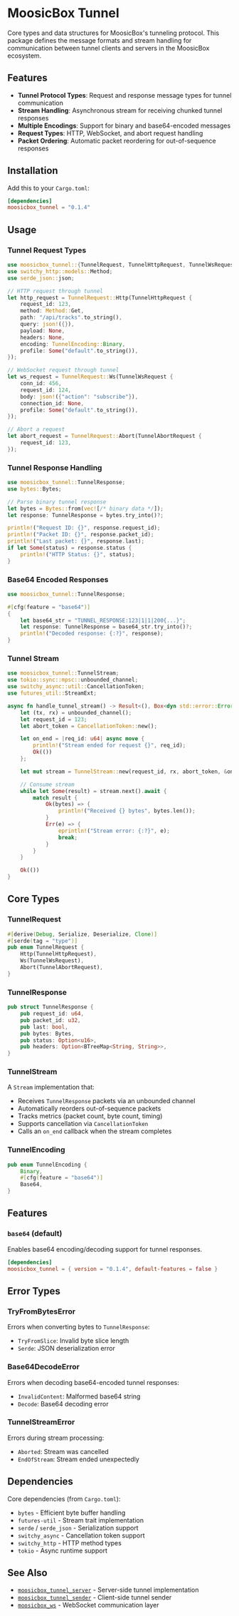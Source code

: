 # MoosicBox Tunnel

Core types and data structures for MoosicBox's tunneling protocol. This package defines the message formats and stream handling for communication between tunnel clients and servers in the MoosicBox ecosystem.

## Features

- **Tunnel Protocol Types**: Request and response message types for tunnel communication
- **Stream Handling**: Asynchronous stream for receiving chunked tunnel responses
- **Multiple Encodings**: Support for binary and base64-encoded messages
- **Request Types**: HTTP, WebSocket, and abort request handling
- **Packet Ordering**: Automatic packet reordering for out-of-sequence responses

## Installation

Add this to your `Cargo.toml`:

```toml
[dependencies]
moosicbox_tunnel = "0.1.4"
```

## Usage

### Tunnel Request Types

```rust
use moosicbox_tunnel::{TunnelRequest, TunnelHttpRequest, TunnelWsRequest, TunnelAbortRequest};
use switchy_http::models::Method;
use serde_json::json;

// HTTP request through tunnel
let http_request = TunnelRequest::Http(TunnelHttpRequest {
    request_id: 123,
    method: Method::Get,
    path: "/api/tracks".to_string(),
    query: json!({}),
    payload: None,
    headers: None,
    encoding: TunnelEncoding::Binary,
    profile: Some("default".to_string()),
});

// WebSocket request through tunnel
let ws_request = TunnelRequest::Ws(TunnelWsRequest {
    conn_id: 456,
    request_id: 124,
    body: json!({"action": "subscribe"}),
    connection_id: None,
    profile: Some("default".to_string()),
});

// Abort a request
let abort_request = TunnelRequest::Abort(TunnelAbortRequest {
    request_id: 123,
});
```

### Tunnel Response Handling

```rust
use moosicbox_tunnel::TunnelResponse;
use bytes::Bytes;

// Parse binary tunnel response
let bytes = Bytes::from(vec![/* binary data */]);
let response: TunnelResponse = bytes.try_into()?;

println!("Request ID: {}", response.request_id);
println!("Packet ID: {}", response.packet_id);
println!("Last packet: {}", response.last);
if let Some(status) = response.status {
    println!("HTTP Status: {}", status);
}
```

### Base64 Encoded Responses

```rust
use moosicbox_tunnel::TunnelResponse;

#[cfg(feature = "base64")]
{
    let base64_str = "TUNNEL_RESPONSE:123|1|1|200{...}";
    let response: TunnelResponse = base64_str.try_into()?;
    println!("Decoded response: {:?}", response);
}
```

### Tunnel Stream

```rust
use moosicbox_tunnel::TunnelStream;
use tokio::sync::mpsc::unbounded_channel;
use switchy_async::util::CancellationToken;
use futures_util::StreamExt;

async fn handle_tunnel_stream() -> Result<(), Box<dyn std::error::Error>> {
    let (tx, rx) = unbounded_channel();
    let request_id = 123;
    let abort_token = CancellationToken::new();

    let on_end = |req_id: u64| async move {
        println!("Stream ended for request {}", req_id);
        Ok(())
    };

    let mut stream = TunnelStream::new(request_id, rx, abort_token, &on_end);

    // Consume stream
    while let Some(result) = stream.next().await {
        match result {
            Ok(bytes) => {
                println!("Received {} bytes", bytes.len());
            }
            Err(e) => {
                eprintln!("Stream error: {:?}", e);
                break;
            }
        }
    }

    Ok(())
}
```

## Core Types

### TunnelRequest

```rust
#[derive(Debug, Serialize, Deserialize, Clone)]
#[serde(tag = "type")]
pub enum TunnelRequest {
    Http(TunnelHttpRequest),
    Ws(TunnelWsRequest),
    Abort(TunnelAbortRequest),
}
```

### TunnelResponse

```rust
pub struct TunnelResponse {
    pub request_id: u64,
    pub packet_id: u32,
    pub last: bool,
    pub bytes: Bytes,
    pub status: Option<u16>,
    pub headers: Option<BTreeMap<String, String>>,
}
```

### TunnelStream

A `Stream` implementation that:
- Receives `TunnelResponse` packets via an unbounded channel
- Automatically reorders out-of-sequence packets
- Tracks metrics (packet count, byte count, timing)
- Supports cancellation via `CancellationToken`
- Calls an `on_end` callback when the stream completes

### TunnelEncoding

```rust
pub enum TunnelEncoding {
    Binary,
    #[cfg(feature = "base64")]
    Base64,
}
```

## Features

### `base64` (default)

Enables base64 encoding/decoding support for tunnel responses.

```toml
[dependencies]
moosicbox_tunnel = { version = "0.1.4", default-features = false }
```

## Error Types

### TryFromBytesError

Errors when converting bytes to `TunnelResponse`:
- `TryFromSlice`: Invalid byte slice length
- `Serde`: JSON deserialization error

### Base64DecodeError

Errors when decoding base64-encoded tunnel responses:
- `InvalidContent`: Malformed base64 string
- `Decode`: Base64 decoding error

### TunnelStreamError

Errors during stream processing:
- `Aborted`: Stream was cancelled
- `EndOfStream`: Stream ended unexpectedly

## Dependencies

Core dependencies (from `Cargo.toml`):
- `bytes` - Efficient byte buffer handling
- `futures-util` - Stream trait implementation
- `serde` / `serde_json` - Serialization support
- `switchy_async` - Cancellation token support
- `switchy_http` - HTTP method types
- `tokio` - Async runtime support

## See Also

- [`moosicbox_tunnel_server`](../tunnel_server/README.md) - Server-side tunnel implementation
- [`moosicbox_tunnel_sender`](../tunnel_sender/README.md) - Client-side tunnel sender
- [`moosicbox_ws`](../ws/README.md) - WebSocket communication layer
